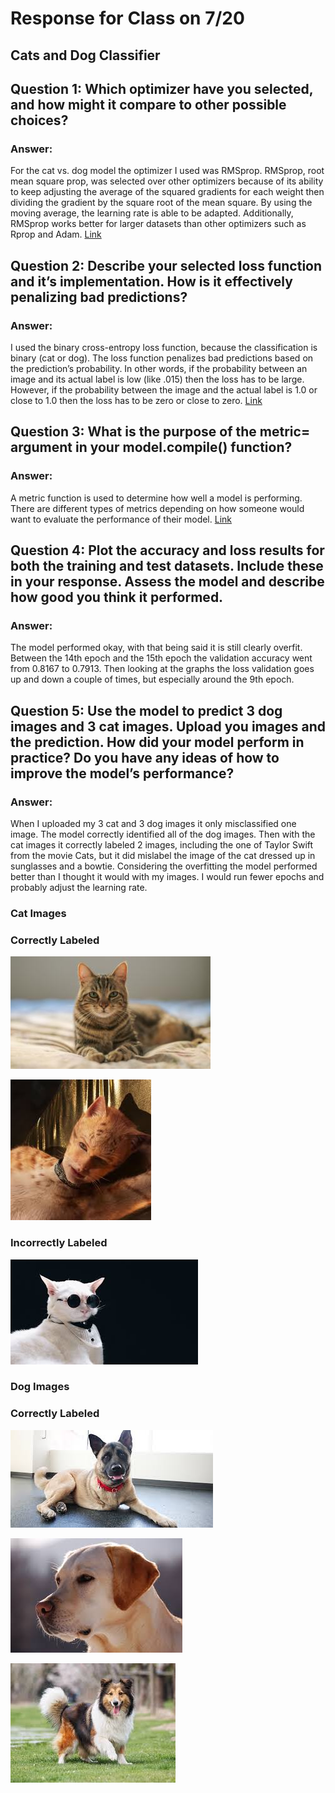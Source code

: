 # Response for Class on 7/20

## Cats and Dog Classifier

## Question 1: Which optimizer have you selected, and how might it compare to other possible choices?

### Answer:
  For the cat vs. dog model the optimizer I used was RMSprop. RMSprop, root mean square prop, was selected over other optimizers because of its ability to keep adjusting the average of the squared gradients for each weight then dividing the gradient by the square root of the mean square. By using the moving average, the learning rate is able to be adapted. Additionally, RMSprop works better for larger datasets than other optimizers such as Rprop and Adam.
  [Link](https://towardsdatascience.com/understanding-rmsprop-faster-neural-network-learning-62e116fcf29a)
  
## Question 2: Describe your selected loss function and it’s implementation.  How is it effectively penalizing bad predictions?

### Answer:
  I used the binary cross-entropy loss function, because the classification is binary (cat or dog). The loss function penalizes bad predictions based on the prediction’s probability. In other words, if the probability between an image and its actual label is low (like .015) then the loss has to be large. However, if the probability between the image and the actual label is 1.0 or close to 1.0 then the loss has to be zero or close to zero.
  [Link](https://towardsdatascience.com/understanding-binary-cross-entropy-log-loss-a-visual-explanation-a3ac6025181a)
  
## Question 3: What is the purpose of the metric= argument in your model.compile() function?

### Answer:
  A metric function is used to determine how well a model is performing. There are different types of metrics depending on how someone would want to evaluate the performance of their model. 
  [Link](https://keras.io/api/metrics/)

## Question 4: Plot the accuracy and loss results for both the training and test datasets.  Include these in your response.  Assess the model and describe how good you think it performed.

### Answer: 
  The model performed okay, with that being said it is still clearly overfit. Between the 14th epoch and the 15th epoch the validation accuracy went from 0.8167 to 0.7913. Then looking at the graphs the loss validation goes up and down a couple of times, but especially around the 9th epoch.

## Question 5: Use the model to predict 3 dog images and 3 cat images.  Upload you images and the prediction.  How did your model perform in practice?  Do you have any ideas of how to improve the model’s performance?

### Answer:
  When I uploaded my 3 cat and 3 dog images it only misclassified one image. The model correctly identified all of the dog images. Then with the cat images it correctly labeled 2 images, including the one of Taylor Swift from the movie Cats, but it did mislabel the image of the cat dressed up in sunglasses and a bowtie. Considering the overfitting the model performed better than I thought it would with my images. I would run fewer epochs and probably adjust the learning rate.
  
  ### Cat Images
  
  ### Correctly Labeled
  
  ![](Cat1.jpg)
  
  ![](Cat4.jpg)
  
  ### Incorrectly Labeled
  
  ![](Cat3.jpg)
  
  ### Dog Images
  
  ### Correctly Labeled
  
  ![](Dog1.jpg)
  
  ![](Dog2.jpg)
  
  ![](Dog3.jpg)
  
  
  
  
